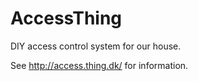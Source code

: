 AccessThing
===========

DIY access control system for our house.

See http://access.thing.dk/ for information.
